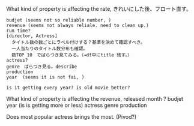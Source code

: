 

What kind of property is affecting the rate,
    きれいにした後、フロート直す。

  
    budjet (seems not so reliable number, )
    revenue (seems not always reliale. need to clean up.)
    run time?
    [director, Actress]
      タイトル数の数ごとにラベル付けする？基準を決めて確認すべき。
      一人当たりのタイトル数分布も確認。
      数TOP 10　でばらつき見てみる。（→df中にtitle 残す。）
    actress? 
    genre　ばらつき見る。describe 
    production
    year  (seems it is not fai, )
    
    is it getting every year? is old movie better?

What kind of property is affecting the revenue,
    released month ? 
    budjet
    year (is is getting more or less)
    actress
    genre
    production

Does most popular actress brings the most. (Pivod?)


